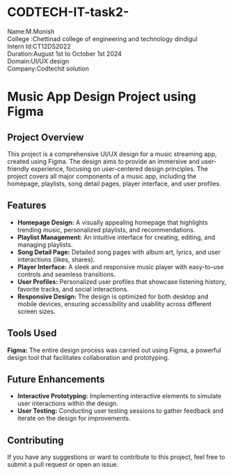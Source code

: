 # CODTECH-IT-task2-
Name:M.Monish
<br>
College :Chettinad college of engineering and technology dindigul
<br>
Intern Id:CT12DS2022
<br>
Duration:August 1st to October 1st 2024
<br>
Domain:UI/UX design
<br>
Company:Codtechit solution
<br>
 <h1>Music App Design Project using Figma</h1>

   <h2>Project Overview</h2>
    <p>This project is a comprehensive UI/UX design for a music streaming app, created using Figma. The design aims to provide an immersive and user-friendly experience, focusing on user-centered design principles. The project covers all major components of a music app, including the homepage, playlists, song detail pages, player interface, and user profiles.</p>

  <h2>Features</h2>
   <ul>
        <li><strong>Homepage Design:</strong> A visually appealing homepage that highlights trending music, personalized playlists, and recommendations.</li>
        <li><strong>Playlist Management:</strong> An intuitive interface for creating, editing, and managing playlists.</li>
        <li><strong>Song Detail Page:</strong> Detailed song pages with album art, lyrics, and user interactions (likes, shares).</li>
        <li><strong>Player Interface:</strong> A sleek and responsive music player with easy-to-use controls and seamless transitions.</li>
        <li><strong>User Profiles:</strong> Personalized user profiles that showcase listening history, favorite tracks, and social interactions.</li>
        <li><strong>Responsive Design:</strong> The design is optimized for both desktop and mobile devices, ensuring accessibility and usability across different screen sizes.</li>
    </ul>
    <h2>Tools Used</h2>
    <p><strong>Figma:</strong> The entire design process was carried out using Figma, a powerful design tool that facilitates collaboration and prototyping.</p>
    <h2>Future Enhancements</h2>
    <ul>
        <li><strong>Interactive Prototyping:</strong> Implementing interactive elements to simulate user interactions within the design.</li>
        <li><strong>User Testing:</strong> Conducting user testing sessions to gather feedback and iterate on the design for improvements.</li>
    </ul>

   <h2>Contributing</h2>
    <p>If you have any suggestions or want to contribute to this project, feel free to submit a pull request or open an issue.</p>
